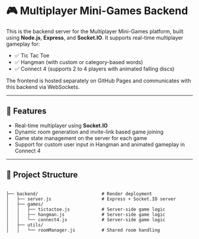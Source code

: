# 🎮 Multiplayer Mini-Games Backend

This is the backend server for the Multiplayer Mini-Games platform, built using **Node.js**, **Express**, and **Socket.IO**. It supports real-time multiplayer gameplay for:

- ✅ Tic Tac Toe
- ✅ Hangman (with custom or category-based words)
- ✅ Connect 4 (supports 2 to 4 players with animated falling discs)

The frontend is hosted separately on GitHub Pages and communicates with this backend via WebSockets.

---

## 🚀 Features

- Real-time multiplayer using **Socket.IO**
- Dynamic room generation and invite-link based game joining
- Game state management on the server for each game
- Support for custom user input in Hangman and animated gameplay in Connect 4

---

## 📁 Project Structure

```plaintext

├── backend/                        # Render deployment
│   ├── server.js                   # Express + Socket.IO server
│   ├── games/
│   │   ├── tictactoe.js            # Server-side game logic
│   │   ├── hangman.js              # Server-side game logic
│   │   └── connect4.js             # Server-side game logic
│   ├── utils/
│   │   └── roomManager.js          # Shared room handling
